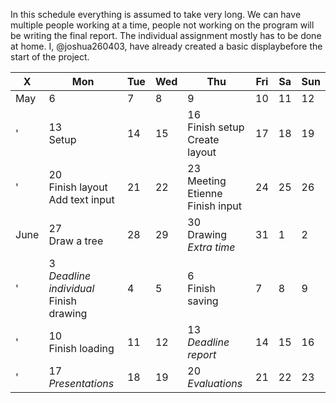 In this schedule everything is assumed to take very long.
We can have multiple people working at a time, people not working on the program will be writing the final report.
The individual assignment mostly has to be done at home.
I, @joshua260403, have already created a basic displaybefore the start of the project.

X | Mon | Tue | Wed | Thu | Fri | Sa | Sun
---|---|---|---|---|---|---|---
May | 6 | 7 | 8 | 9 | 10 | 11 | 12
' | 13<br/>Setup | 14 | 15 | 16<br/>Finish setup<br/>Create layout | 17 | 18 | 19
' | 20<br/>Finish layout<br/>Add text input | 21 | 22 | 23<br/>Meeting Etienne<br/>Finish input | 24 | 25 | 26
June | 27<br/>Draw a tree | 28 | 29 | 30<br/>Drawing<br/>_Extra time_ | 31 | 1 | 2
' | 3<br/>_Deadline individual_<br/>Finish drawing | 4 | 5 | 6<br/>Finish saving | 7 | 8 | 9
' | 10<br/>Finish loading | 11 | 12 | 13<br/>_Deadline report_ | 14 | 15 | 16
' | 17<br/>_Presentations_ | 18 | 19 | 20<br/>_Evaluations_ | 21 | 22 | 23
